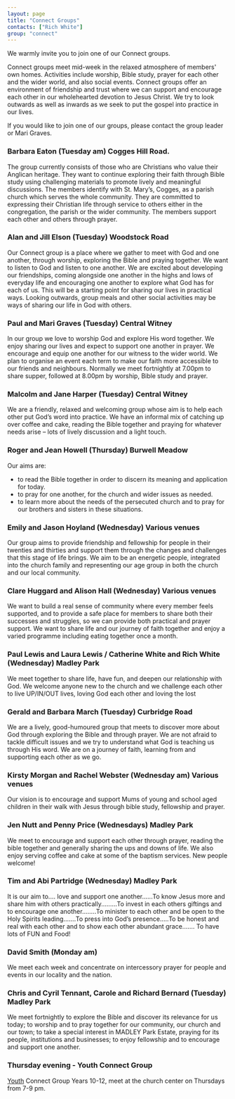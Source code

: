 ```yaml
---
layout: page
title: "Connect Groups"
contacts: ["Rich White"]
group: "connect"
---
```


We warmly invite you to join one of our Connect groups.

Connect groups meet mid-week in the relaxed atmosphere of members' own homes. Activities include worship, Bible study, prayer for each other and the wider world, and also social events. Connect groups offer an environment of friendship and trust where we can support and encourage each other in our wholehearted devotion to Jesus Christ. We try to look outwards as well as inwards as we seek to put the gospel into practice in our lives.

If you would like to join one of our groups, please contact the group leader or Mari Graves.


### Barbara Eaton (Tuesday am) Cogges Hill Road. 

The group currently consists of those who are Christians who value their Anglican heritage. They want to continue exploring their faith through Bible study using challenging materials to promote lively and meaningful discussions.
The members identify with St. Mary’s, Cogges, as a parish church which serves the whole community. They are committed to expressing their Christian life through service to others either in the congregation, the parish or the wider community. The members support each other and others through prayer.

### Alan and Jill Elson (Tuesday) Woodstock Road

Our Connect group is a place where we gather to meet with God and one another, through worship, exploring the Bible and praying together. We want to listen to God and listen to one another. We are excited about developing our friendships, coming alongside one another in the highs and lows of everyday life and encouraging one another to explore what God has for each of us. This will be a starting point for sharing our lives in practical ways. Looking outwards, group meals and other social activities may be ways of sharing our life in God with others. 


### Paul and Mari Graves (Tuesday) Central Witney

In our group we love to worship God and explore His word together. We enjoy sharing our lives and expect to support one another in prayer. We encourage and equip one another for our witness to the wider world. We plan to organise an event each term to make our faith more accessible to our friends and neighbours.
Normally we meet fortnightly at 7.00pm to share supper, followed at 8.00pm by worship, Bible study and prayer.

### Malcolm and Jane Harper (Tuesday) Central Witney

We are a friendly, relaxed and welcoming group whose aim is to help each other put God’s word into practice. We have an informal mix of catching up over coffee and cake, reading the Bible together and praying for whatever needs arise – lots of lively discussion and a light touch.

### Roger and Jean Howell (Thursday) Burwell Meadow

Our aims are: 
* to read the Bible together in order to discern its meaning and application for today. 
* to pray for one another, for the church and wider issues as needed. 
* to learn more about the needs of the persecuted church and to pray for our brothers and sisters in these situations.

### Emily and Jason Hoyland (Wednesday) Various venues

Our group aims to provide friendship and fellowship for people in their twenties and thirties and support them through the changes and challenges that this stage of life brings. We aim to be an energetic people, integrated into the church family and representing our age group in both the church and our local community.

### Clare Huggard and Alison Hall (Wednesday) Various venues

We want to build a real sense of community where every member feels supported, and to provide a safe place for members to share both their successes and struggles, so we can provide both practical and prayer support. We want to share life and our journey of faith together and enjoy a varied programme including eating together once a month.

### Paul Lewis and Laura Lewis / Catherine White and Rich White (Wednesday) Madley Park

We meet together to share life, have fun, and deepen our relationship with God. We welcome anyone new to the church and we challenge each other to live UP/IN/OUT lives, loving God each other and loving the lost

### Gerald and Barbara March (Tuesday) Curbridge Road

We are a lively, good-humoured group that meets to discover more about God through exploring the Bible and through prayer. We are not afraid to tackle difficult issues and we try to understand what God is teaching us through His word. We are on a journey of faith, learning from and supporting each other as we go.

### Kirsty Morgan and Rachel Webster (Wednesday am) Various venues

Our vision is to encourage and support Mums of young and school aged children in their walk with Jesus through bible study, fellowship and prayer.

### Jen Nutt and Penny Price (Wednesdays) Madley Park

We meet to encourage and support each other through prayer, reading the bible together and generally sharing the ups and downs of life. We also enjoy serving coffee and cake at some of the baptism services. New people welcome!

### Tim and Abi Partridge (Wednesday) Madley Park

It is our aim to.... love and support one another......To know Jesus more and share him with others practically.........To invest in each others giftings and to encourage one another........To minister to each other and be open to the Holy Spirits leading.......To press into God’s presence.....To be honest and real with each other and to show each other abundant grace....... To have lots of FUN and Food! 

### David Smith (Monday am)

We meet each week and concentrate on intercessory prayer for people and events in our locality and the nation.

### Chris and Cyril Tennant, Carole and Richard Bernard (Tuesday) Madley Park

We meet fortnightly to explore the Bible and discover its relevance for us today; to worship and to pray together for our community, our church and our town; to take a special interest in MADLEY Park Estate, praying for its people, institutions and businesses; to enjoy fellowship and to encourage and support one another.

### Thursday evening - Youth Connect Group

[Youth](/youth.html) Connect Group Years 10-12, meet at the church center on Thursdays from 7-9 pm.
